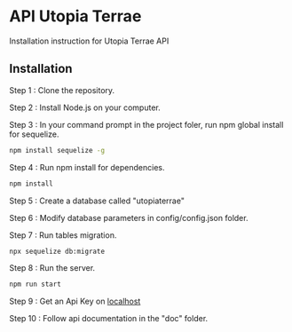 # API Utopia Terrae

Installation instruction for Utopia Terrae API

## Installation

Step 1 : Clone the repository.

Step 2 : Install Node.js on your computer.

Step 3 : In your command prompt in the project foler, run npm global install for sequelize.

```cmd
npm install sequelize -g
```

Step 4 : Run npm install for dependencies.

```cmd
npm install
```
Step 5 : Create a database called "utopiaterrae"

Step 6 : Modify database parameters in config/config.json folder.

Step 7 : Run tables migration.

```cmd
npx sequelize db:migrate
```
Step 8 : Run the server.

```cmd
npm run start
```

Step 9 : Get an Api Key on [localhost](http://localhost:3000/)

Step 10 : Follow api documentation in the "doc" folder.

